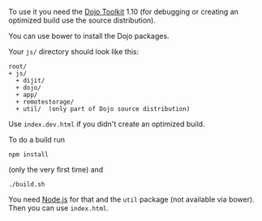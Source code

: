 To use it you need the [Dojo Toolkit](http://dojotoolkit.org/) 1.10 (for debugging or creating an optimized build use the source distribution).

You can use bower to install the Dojo packages.

Your `js/` directory should look like this:

```
root/
+ js/
  + dijit/
  + dojo/
  + app/
  + remotestorage/
  + util/  (only part of Dojo source distribution)
```

Use `index.dev.html` if you didn't create an optimized build.

To do a build run

    npm install

(only the very first time) and

    ./build.sh

You need [Node.js](http://nodejs.org/) for that and the `util` package (not available via bower). Then you can use `index.html`.
